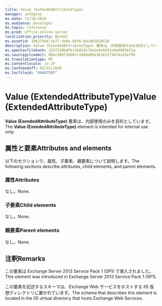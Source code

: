 ```yaml
---
title: Value (ExtendedAttributeType)
manager: sethgros
ms.date: 11/16/2014
ms.audience: Developer
ms.topic: reference
ms.prod: office-online-server
localization_priority: Normal
ms.assetid: 196278d4-5e77-4e0a-8af6-8ac065610510
description: Value (ExendedAttributeType) 要素は、内部使用のみを目的としています。
ms.openlocfilehash: 252f230b4fb12b822e79a1e4a5561e9e6905b72a
ms.sourcegitcommit: 88ec988f2bb67c1866d06b361615f3674a24e795
ms.translationtype: MT
ms.contentlocale: ja-JP
ms.lasthandoff: 05/31/2020
ms.locfileid: "44467593"
---
```

# <a name="value-extendedattributetype"></a><span data-ttu-id="f8d04-103">Value (ExtendedAttributeType)</span><span class="sxs-lookup"><span data-stu-id="f8d04-103">Value (ExtendedAttributeType)</span></span>

<span data-ttu-id="f8d04-104">**Value (ExendedAttributeType)** 要素は、内部使用のみを目的としています。</span><span class="sxs-lookup"><span data-stu-id="f8d04-104">The **Value (ExendedAttributeType)** element is intended for internal use only.</span></span> 

## <a name="attributes-and-elements"></a><span data-ttu-id="f8d04-105">属性と要素</span><span class="sxs-lookup"><span data-stu-id="f8d04-105">Attributes and elements</span></span>

<span data-ttu-id="f8d04-106">以下のセクションで、属性、子要素、親要素について説明します。</span><span class="sxs-lookup"><span data-stu-id="f8d04-106">The following sections describe attributes, child elements, and parent elements.</span></span>
  
### <a name="attributes"></a><span data-ttu-id="f8d04-107">属性</span><span class="sxs-lookup"><span data-stu-id="f8d04-107">Attributes</span></span>

<span data-ttu-id="f8d04-108">なし。</span><span class="sxs-lookup"><span data-stu-id="f8d04-108">None.</span></span>
  
### <a name="child-elements"></a><span data-ttu-id="f8d04-109">子要素</span><span class="sxs-lookup"><span data-stu-id="f8d04-109">Child elements</span></span>

<span data-ttu-id="f8d04-110">なし。</span><span class="sxs-lookup"><span data-stu-id="f8d04-110">None.</span></span>
  
### <a name="parent-elements"></a><span data-ttu-id="f8d04-111">親要素</span><span class="sxs-lookup"><span data-stu-id="f8d04-111">Parent elements</span></span>

<span data-ttu-id="f8d04-112">なし。</span><span class="sxs-lookup"><span data-stu-id="f8d04-112">None.</span></span>
  
## <a name="remarks"></a><span data-ttu-id="f8d04-113">注釈</span><span class="sxs-lookup"><span data-stu-id="f8d04-113">Remarks</span></span>

<span data-ttu-id="f8d04-114">この要素は Exchange Server 2013 Service Pack 1 (SP1) で導入されました。</span><span class="sxs-lookup"><span data-stu-id="f8d04-114">This element was introduced in Exchange Server 2013 Service Pack 1 (SP1).</span></span>
  
<span data-ttu-id="f8d04-115">この要素を記述するスキーマは、Exchange Web サービスをホストする IIS 仮想ディレクトリに置かれています。</span><span class="sxs-lookup"><span data-stu-id="f8d04-115">The schema that describes this element is located in the IIS virtual directory that hosts Exchange Web Services.</span></span>
  

